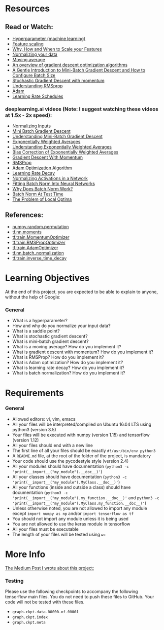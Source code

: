 # Resources

## Read or Watch:

- [Hyperparameter (machine learning)](https://en.wikipedia.org/wiki/Hyperparameter_(machine_learning))
- [Feature scaling](https://en.wikipedia.org/wiki/Feature_scaling)
- [Why, How and When to Scale your Features](https://medium.com/greyatom/why-how-and-when-to-scale-your-features-4b30ab09db5e)
- [Normalizing your data](https://www.jeremyjordan.me/batch-normalization/)
- [Moving average](https://en.wikipedia.org/wiki/Moving_average)
- [An overview of gradient descent optimization algorithms](https://www.ruder.io/optimizing-gradient-descent/)
- [A Gentle Introduction to Mini-Batch Gradient Descent and How to Configure Batch Size](https://machinelearningmastery.com/gentle-introduction-mini-batch-gradient-descent-configure-batch-size/)
- [Stochastic Gradient Descent with momentum](https://towardsdatascience.com/stochastic-gradient-descent-with-momentum-a84097641a5d)
- [Understanding RMSprop](https://towardsdatascience.com/understanding-rmsprop-faster-neural-network-learning-62e116fcf29a)
- [Adam](https://towardsdatascience.com/adam-latest-trends-in-deep-learning-optimization-6be9a291375c)
- [Learning Rate Schedules](https://towardsdatascience.com/learning-rate-schedules-and-adaptive-learning-rate-methods-for-deep-learning-2c8f433990d1)

### deeplearning.ai videos (Note: I suggest watching these videos at 1.5x - 2x speed):

- [Normalizing Inputs](https://www.youtube.com/watch?v=FDCfw-YqWTE&list=PLkDaE6sCZn6Hn0vK8co82zjQtt3T2Nkqc&index=10)
- [Mini Batch Gradient Descent](https://www.youtube.com/watch?v=4qJaSmvhxi8&list=PLkDaE6sCZn6Hn0vK8co82zjQtt3T2Nkqc&index=16)
- [Understanding Mini-Batch Gradient Descent](https://www.youtube.com/watch?v=-_4Zi8fCZO4&list=PLkDaE6sCZn6Hn0vK8co82zjQtt3T2Nkqc&index=17)
- [Exponentially Weighted Averages](https://www.youtube.com/watch?v=lAq96T8FkTw&list=PLkDaE6sCZn6Hn0vK8co82zjQtt3T2Nkqc&index=18)
- [Understanding Exponentially Weighted Averages](https://www.youtube.com/watch?v=NxTFlzBjS-4&list=PLkDaE6sCZn6Hn0vK8co82zjQtt3T2Nkqc&index=19)
- [Bias Correction of Exponentially Weighted Averages](https://www.youtube.com/watch?v=lWzo8CajF5s&list=PLkDaE6sCZn6Hn0vK8co82zjQtt3T2Nkqc&index=20)
- [Gradient Descent With Momentum](https://www.youtube.com/watch?v=k8fTYJPd3_I&list=PLkDaE6sCZn6Hn0vK8co82zjQtt3T2Nkqc&index=21)
- [RMSProp](https://www.youtube.com/watch?v=_e-LFe_igno&list=PLkDaE6sCZn6Hn0vK8co82zjQtt3T2Nkqc&index=22)
- [Adam Optimization Algorithm](https://www.coursera.org/lecture/deep-neural-network/adam-optimization-algorithm-YKdHf)
- [Learning Rate Decay](https://www.youtube.com/watch?v=QzulmoOg2JE&list=PLkDaE6sCZn6Hn0vK8co82zjQtt3T2Nkqc&index=24)
- [Normalizing Activations in a Network](https://www.youtube.com/watch?v=tNIpEZLv_eg&list=PLkDaE6sCZn6Hn0vK8co82zjQtt3T2Nkqc&index=28)
- [Fitting Batch Norm Into Neural Networks](https://www.youtube.com/watch?v=em6dfRxYkYU&list=PLkDaE6sCZn6Hn0vK8co82zjQtt3T2Nkqc&index=29)
- [Why Does Batch Norm Work?](https://www.youtube.com/watch?v=nUUqwaxLnWs&list=PLkDaE6sCZn6Hn0vK8co82zjQtt3T2Nkqc&index=30)
- [Batch Norm At Test Time](https://www.youtube.com/watch?v=5qefnAek8OA&list=PLkDaE6sCZn6Hn0vK8co82zjQtt3T2Nkqc&index=31)
- [The Problem of Local Optima](https://www.youtube.com/watch?v=fODpu1-lNTw&list=PLkDaE6sCZn6Hn0vK8co82zjQtt3T2Nkqc&index=34)

## References:

- [numpy.random.permutation](https://docs.scipy.org/doc/numpy-1.15.1/reference/generated/numpy.random.permutation.html)
- [tf.nn.moments](https://github.com/tensorflow/docs/blob/r1.12/site/en/api_docs/python/tf/nn/moments.md)
- [tf.train.MomentumOptimizer](https://github.com/tensorflow/docs/blob/r1.12/site/en/api_docs/python/tf/train/MomentumOptimizer.md)
- [tf.train.RMSPropOptimizer](https://github.com/tensorflow/docs/blob/r1.12/site/en/api_docs/python/tf/train/RMSPropOptimizer.md)
- [tf.train.AdamOptimizer](https://github.com/tensorflow/docs/blob/r1.12/site/en/api_docs/python/tf/train/AdamOptimizer.md)
- [tf.nn.batch_normalization](https://github.com/tensorflow/docs/blob/r1.12/site/en/api_docs/python/tf/nn/batch_normalization.md)
- [tf.train.inverse_time_decay](https://github.com/tensorflow/docs/blob/r1.12/site/en/api_docs/python/tf/train/inverse_time_decay.md)

# Learning Objectives

At the end of this project, you are expected to be able to explain to anyone, without the help of Google:

### General

- What is a hyperparameter?
- How and why do you normalize your input data?
- What is a saddle point?
- What is stochastic gradient descent?
- What is mini-batch gradient descent?
- What is a moving average? How do you implement it?
- What is gradient descent with momentum? How do you implement it?
- What is RMSProp? How do you implement it?
- What is Adam optimization? How do you implement it?
- What is learning rate decay? How do you implement it?
- What is batch normalization? How do you implement it?

# Requirements

### General

- Allowed editors: vi, vim, emacs
- All your files will be interpreted/compiled on Ubuntu 16.04 LTS using python3 (version 3.5)
- Your files will be executed with numpy (version 1.15) and tensorflow (version 1.12)
- All your files should end with a new line
- The first line of all your files should be exactly `#!/usr/bin/env python3`
- A `README.md` file, at the root of the folder of the project, is mandatory
- Your code should use the pycodestyle style (version 2.4)
- All your modules should have documentation (`python3 -c 'print(__import__("my_module").__doc__)'`)
- All your classes should have documentation (`python3 -c 'print(__import__("my_module").MyClass.__doc__)'`)
- All your functions (inside and outside a class) should have documentation (`python3 -c 'print(__import__("my_module").my_function.__doc__)'` and `python3 -c 'print(__import__("my_module").MyClass.my_function.__doc__)'`)
- Unless otherwise noted, you are not allowed to import any module except `import numpy as np` and/or `import tensorflow as tf`
- You should not import any module unless it is being used
- You are not allowed to use the keras module in tensorflow
- All your files must be executable
- The length of your files will be tested using `wc`

# More Info

[The Medium Post I wrote about this project:](https://medium.com/@m.yasin/the-principal-goal-of-machine-learning-is-to-create-a-model-that-performs-well-and-gives-accurate-d266e5aef33a)

### Testing

Please use the following checkpoints to accompany the following tensorflow main files. You do not need to push these files to GitHub. Your code will not be tested with these files.

- `graph.ckpt.data-00000-of-00001`
- `graph.ckpt.index`
- `graph.ckpt.meta`
